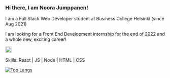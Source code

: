 ### Hi there, I am Noora Jumppanen!


I am a Full Stack Web Developer student at Business College Helsinki (since Aug 2021)

I am looking for a Front End Development internship for the end of 2022 and a whole new, exciting career!

[<img src='https://cdn.jsdelivr.net/npm/simple-icons@3.0.1/icons/linkedin.svg' alt='linkedin' height='20'>](https://www.linkedin.com/in/noora-jumppanen/)  

Skills: React | JS | Node | HTML | CSS

[![Top Langs](https://github-readme-stats.vercel.app/api/top-langs/?username=NooraJumppanen&layout=compact)](https://github.com/anuraghazra/github-readme-stats)
